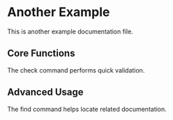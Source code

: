 # Another Example

This is another example documentation file.

## Core Functions

<!--- fresh:file core:cmd/some.go c5eb2de -->
The check command performs quick validation.

## Advanced Usage

<!--- fresh:file core:cmd/find.go d51eab8 -->
The find command helps locate related documentation. 